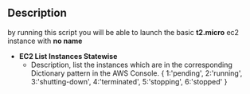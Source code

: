 ## Description
   by running this script you will be able to launch the  basic **t2.micro** ec2 instance with **no name**

* **EC2 List Instances Statewise**
   * Description, list the instances which are in the corresponding Dictionary pattern in the AWS Console.
      {
         1:'pending',
         2:'running',
         3:'shutting-down',
         4:'terminated',
         5:'stopping',
         6:'stopped'
      }
